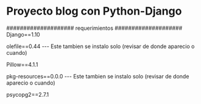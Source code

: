 # Proyecto blog con Python-Django
####################
requerimientos
####################
Django==1.10

olefile==0.44 --- Este tambien se instalo solo (revisar de donde aparecio o cuando)

Pillow==4.1.1

pkg-resources==0.0.0 --- Este tambien se instalo solo (revisar de donde aparecio o cuando)

psycopg2==2.7.1
